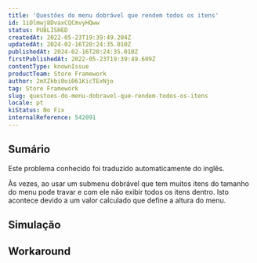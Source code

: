 ```yaml
---
title: 'Questões do menu dobrável que rendem todos os itens'
id: 1iOlmwj8DvaxCQCmvyHQww
status: PUBLISHED
createdAt: 2022-05-23T19:39:49.204Z
updatedAt: 2024-02-16T20:24:35.010Z
publishedAt: 2024-02-16T20:24:35.010Z
firstPublishedAt: 2022-05-23T19:39:49.609Z
contentType: knownIssue
productTeam: Store Framework
author: 2mXZkbi0oi061KicTExNjo
tag: Store Framework
slug: questoes-do-menu-dobravel-que-rendem-todos-os-itens
locale: pt
kiStatus: No Fix
internalReference: 542091
---
```


## Sumário

<div class="alert alert-info">
  <p>Este problema conhecido foi traduzido automaticamente do inglês.</p>
</div>


Às vezes, ao usar um submenu dobrável que tem muitos itens do tamanho do menu pode travar e com ele não exibir todos os itens dentro. Isto acontece devido a um valor calculado que define a altura do menu.



## Simulação



## Workaround



